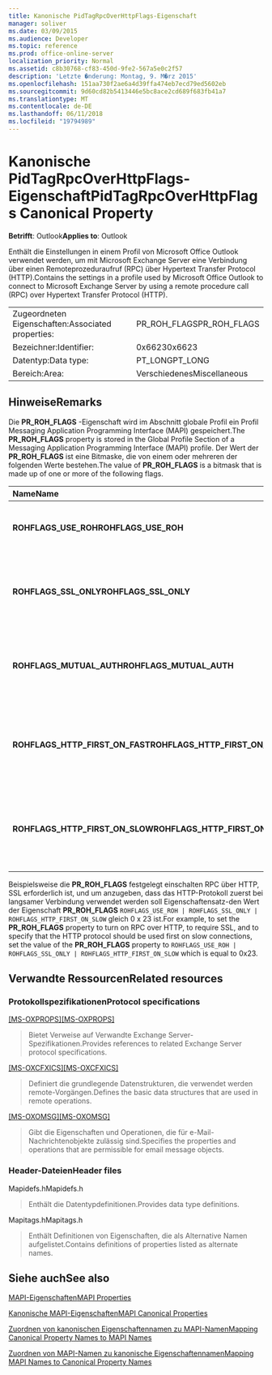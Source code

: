 ```yaml
---
title: Kanonische PidTagRpcOverHttpFlags-Eigenschaft
manager: soliver
ms.date: 03/09/2015
ms.audience: Developer
ms.topic: reference
ms.prod: office-online-server
localization_priority: Normal
ms.assetid: c8b30768-cf83-450d-9fe2-567a5e0c2f57
description: 'Letzte �nderung: Montag, 9. M�rz 2015'
ms.openlocfilehash: 151aa730f2ae6a4d39ffa474eb7ecd79ed5602eb
ms.sourcegitcommit: 9d60cd82b5413446e5bc8ace2cd689f683fb41a7
ms.translationtype: MT
ms.contentlocale: de-DE
ms.lasthandoff: 06/11/2018
ms.locfileid: "19794989"
---
```

# <a name="pidtagrpcoverhttpflags-canonical-property"></a><span data-ttu-id="70e01-103">Kanonische PidTagRpcOverHttpFlags-Eigenschaft</span><span class="sxs-lookup"><span data-stu-id="70e01-103">PidTagRpcOverHttpFlags Canonical Property</span></span>

  
  
<span data-ttu-id="70e01-104">**Betrifft**: Outlook</span><span class="sxs-lookup"><span data-stu-id="70e01-104">**Applies to**: Outlook</span></span> 
  
<span data-ttu-id="70e01-105">Enthält die Einstellungen in einem Profil von Microsoft Office Outlook verwendet werden, um mit Microsoft Exchange Server eine Verbindung über einen Remoteprozeduraufruf (RPC) über Hypertext Transfer Protocol (HTTP).</span><span class="sxs-lookup"><span data-stu-id="70e01-105">Contains the settings in a profile used by Microsoft Office Outlook to connect to Microsoft Exchange Server by using a remote procedure call (RPC) over Hypertext Transfer Protocol (HTTP).</span></span>
  
|||
|:-----|:-----|
|<span data-ttu-id="70e01-106">Zugeordneten Eigenschaften:</span><span class="sxs-lookup"><span data-stu-id="70e01-106">Associated properties:</span></span>  <br/> |<span data-ttu-id="70e01-107">PR_ROH_FLAGS</span><span class="sxs-lookup"><span data-stu-id="70e01-107">PR_ROH_FLAGS</span></span>  <br/> |
|<span data-ttu-id="70e01-108">Bezeichner:</span><span class="sxs-lookup"><span data-stu-id="70e01-108">Identifier:</span></span>  <br/> |<span data-ttu-id="70e01-109">0x6623</span><span class="sxs-lookup"><span data-stu-id="70e01-109">0x6623</span></span>  <br/> |
|<span data-ttu-id="70e01-110">Datentyp:</span><span class="sxs-lookup"><span data-stu-id="70e01-110">Data type:</span></span>  <br/> |<span data-ttu-id="70e01-111">PT_LONG</span><span class="sxs-lookup"><span data-stu-id="70e01-111">PT_LONG</span></span>  <br/> |
|<span data-ttu-id="70e01-112">Bereich:</span><span class="sxs-lookup"><span data-stu-id="70e01-112">Area:</span></span>  <br/> |<span data-ttu-id="70e01-113">Verschiedenes</span><span class="sxs-lookup"><span data-stu-id="70e01-113">Miscellaneous</span></span>  <br/> |
   
## <a name="remarks"></a><span data-ttu-id="70e01-114">Hinweise</span><span class="sxs-lookup"><span data-stu-id="70e01-114">Remarks</span></span>

<span data-ttu-id="70e01-115">Die **PR_ROH_FLAGS** -Eigenschaft wird im Abschnitt globale Profil ein Profil Messaging Application Programming Interface (MAPI) gespeichert.</span><span class="sxs-lookup"><span data-stu-id="70e01-115">The **PR_ROH_FLAGS** property is stored in the Global Profile Section of a Messaging Application Programming Interface (MAPI) profile.</span></span> <span data-ttu-id="70e01-116">Der Wert der **PR_ROH_FLAGS** ist eine Bitmaske, die von einem oder mehreren der folgenden Werte bestehen.</span><span class="sxs-lookup"><span data-stu-id="70e01-116">The value of **PR_ROH_FLAGS** is a bitmask that is made up of one or more of the following flags.</span></span> 
  
|<span data-ttu-id="70e01-117">**Name**</span><span class="sxs-lookup"><span data-stu-id="70e01-117">**Name**</span></span>|<span data-ttu-id="70e01-118">**Wert**</span><span class="sxs-lookup"><span data-stu-id="70e01-118">**Value**</span></span>|<span data-ttu-id="70e01-119">**Beschreibung**</span><span class="sxs-lookup"><span data-stu-id="70e01-119">**Description**</span></span>|
|:-----|:-----|:-----|
|<span data-ttu-id="70e01-120">**ROHFLAGS_USE_ROH**</span><span class="sxs-lookup"><span data-stu-id="70e01-120">**ROHFLAGS_USE_ROH**</span></span> <br/> |<span data-ttu-id="70e01-121">0 x 1</span><span class="sxs-lookup"><span data-stu-id="70e01-121">0x1</span></span>  <br/> |<span data-ttu-id="70e01-122">Verbinden Sie mit dem Exchange-Server mit RPC über HTTP.</span><span class="sxs-lookup"><span data-stu-id="70e01-122">Connect to the Exchange Server using RPC over HTTP.</span></span>  <br/> |
|<span data-ttu-id="70e01-123">**ROHFLAGS_SSL_ONLY**</span><span class="sxs-lookup"><span data-stu-id="70e01-123">**ROHFLAGS_SSL_ONLY**</span></span> <br/> |<span data-ttu-id="70e01-124">0 x 2</span><span class="sxs-lookup"><span data-stu-id="70e01-124">0x2</span></span>  <br/> |<span data-ttu-id="70e01-125">Verbinden Sie mit dem Exchange-Server nur über Secure Socket Layer (SSL).</span><span class="sxs-lookup"><span data-stu-id="70e01-125">Connect to the Exchange Server using Secure Socket Layer (SSL) only.</span></span>  <br/> |
|<span data-ttu-id="70e01-126">**ROHFLAGS_MUTUAL_AUTH**</span><span class="sxs-lookup"><span data-stu-id="70e01-126">**ROHFLAGS_MUTUAL_AUTH**</span></span> <br/> |<span data-ttu-id="70e01-127">0 x 4</span><span class="sxs-lookup"><span data-stu-id="70e01-127">0x4</span></span>  <br/> |<span data-ttu-id="70e01-128">Sitzung gegenseitig authentifizieren beim Herstellen einer Verbindung mit SSL.</span><span class="sxs-lookup"><span data-stu-id="70e01-128">Mutually authenticate the session when connecting by using SSL.</span></span>  <br/> |
|<span data-ttu-id="70e01-129">**ROHFLAGS_HTTP_FIRST_ON_FAST**</span><span class="sxs-lookup"><span data-stu-id="70e01-129">**ROHFLAGS_HTTP_FIRST_ON_FAST**</span></span> <br/> |<span data-ttu-id="70e01-130">0 x 8</span><span class="sxs-lookup"><span data-stu-id="70e01-130">0x8</span></span>  <br/> |<span data-ttu-id="70e01-131">Bei schnellen Netzwerken zuerst eine Verbindung über HTTP.</span><span class="sxs-lookup"><span data-stu-id="70e01-131">On fast networks, connect by using HTTP first.</span></span> <span data-ttu-id="70e01-132">Verbinden Sie dann mithilfe von TCP/IP.</span><span class="sxs-lookup"><span data-stu-id="70e01-132">Then, connect by using TCP/IP.</span></span>  <br/> |
|<span data-ttu-id="70e01-133">**ROHFLAGS_HTTP_FIRST_ON_SLOW**</span><span class="sxs-lookup"><span data-stu-id="70e01-133">**ROHFLAGS_HTTP_FIRST_ON_SLOW**</span></span> <br/> |<span data-ttu-id="70e01-134">0 x 20</span><span class="sxs-lookup"><span data-stu-id="70e01-134">0x20</span></span>  <br/> |<span data-ttu-id="70e01-135">Bei langsamen Netzwerken zuerst eine Verbindung über HTTP.</span><span class="sxs-lookup"><span data-stu-id="70e01-135">On slow networks, connect by using HTTP first.</span></span> <span data-ttu-id="70e01-136">Verbinden Sie dann mithilfe von TCP/IP.</span><span class="sxs-lookup"><span data-stu-id="70e01-136">Then, connect by using TCP/IP.</span></span>  <br/> |
   
<span data-ttu-id="70e01-137">Beispielsweise die **PR_ROH_FLAGS** festgelegt einschalten RPC über HTTP, SSL erforderlich ist, und um anzugeben, dass das HTTP-Protokoll zuerst bei langsamer Verbindung verwendet werden soll Eigenschaftensatz-den Wert der Eigenschaft **PR_ROH_FLAGS** `ROHFLAGS_USE_ROH | ROHFLAGS_SSL_ONLY | ROHFLAGS_HTTP_FIRST_ON_SLOW` gleich 0 x 23 ist.</span><span class="sxs-lookup"><span data-stu-id="70e01-137">For example, to set the **PR_ROH_FLAGS** property to turn on RPC over HTTP, to require SSL, and to specify that the HTTP protocol should be used first on slow connections, set the value of the **PR_ROH_FLAGS** property to  `ROHFLAGS_USE_ROH | ROHFLAGS_SSL_ONLY | ROHFLAGS_HTTP_FIRST_ON_SLOW` which is equal to 0x23.</span></span> 
  
## <a name="related-resources"></a><span data-ttu-id="70e01-138">Verwandte Ressourcen</span><span class="sxs-lookup"><span data-stu-id="70e01-138">Related resources</span></span>

### <a name="protocol-specifications"></a><span data-ttu-id="70e01-139">Protokollspezifikationen</span><span class="sxs-lookup"><span data-stu-id="70e01-139">Protocol specifications</span></span>

<span data-ttu-id="70e01-140">[[MS-OXPROPS]](http://msdn.microsoft.com/library/f6ab1613-aefe-447d-a49c-18217230b148%28Office.15%29.aspx)</span><span class="sxs-lookup"><span data-stu-id="70e01-140">[[MS-OXPROPS]](http://msdn.microsoft.com/library/f6ab1613-aefe-447d-a49c-18217230b148%28Office.15%29.aspx)</span></span>
  
> <span data-ttu-id="70e01-141">Bietet Verweise auf Verwandte Exchange Server-Spezifikationen.</span><span class="sxs-lookup"><span data-stu-id="70e01-141">Provides references to related Exchange Server protocol specifications.</span></span>
    
<span data-ttu-id="70e01-142">[[MS-OXCFXICS]](http://msdn.microsoft.com/library/b9752f3d-d50d-44b8-9e6b-608a117c8532%28Office.15%29.aspx)</span><span class="sxs-lookup"><span data-stu-id="70e01-142">[[MS-OXCFXICS]](http://msdn.microsoft.com/library/b9752f3d-d50d-44b8-9e6b-608a117c8532%28Office.15%29.aspx)</span></span>
  
> <span data-ttu-id="70e01-143">Definiert die grundlegende Datenstrukturen, die verwendet werden remote-Vorgängen.</span><span class="sxs-lookup"><span data-stu-id="70e01-143">Defines the basic data structures that are used in remote operations.</span></span>
    
<span data-ttu-id="70e01-144">[[MS-OXOMSG]](http://msdn.microsoft.com/library/daa9120f-f325-4afb-a738-28f91049ab3c%28Office.15%29.aspx)</span><span class="sxs-lookup"><span data-stu-id="70e01-144">[[MS-OXOMSG]](http://msdn.microsoft.com/library/daa9120f-f325-4afb-a738-28f91049ab3c%28Office.15%29.aspx)</span></span>
  
> <span data-ttu-id="70e01-145">Gibt die Eigenschaften und Operationen, die für e-Mail-Nachrichtenobjekte zulässig sind.</span><span class="sxs-lookup"><span data-stu-id="70e01-145">Specifies the properties and operations that are permissible for email message objects.</span></span>
    
### <a name="header-files"></a><span data-ttu-id="70e01-146">Header-Dateien</span><span class="sxs-lookup"><span data-stu-id="70e01-146">Header files</span></span>

<span data-ttu-id="70e01-147">Mapidefs.h</span><span class="sxs-lookup"><span data-stu-id="70e01-147">Mapidefs.h</span></span>
  
> <span data-ttu-id="70e01-148">Enthält die Datentypdefinitionen.</span><span class="sxs-lookup"><span data-stu-id="70e01-148">Provides data type definitions.</span></span>
    
<span data-ttu-id="70e01-149">Mapitags.h</span><span class="sxs-lookup"><span data-stu-id="70e01-149">Mapitags.h</span></span>
  
> <span data-ttu-id="70e01-150">Enthält Definitionen von Eigenschaften, die als Alternative Namen aufgelistet.</span><span class="sxs-lookup"><span data-stu-id="70e01-150">Contains definitions of properties listed as alternate names.</span></span>
    
## <a name="see-also"></a><span data-ttu-id="70e01-151">Siehe auch</span><span class="sxs-lookup"><span data-stu-id="70e01-151">See also</span></span>



[<span data-ttu-id="70e01-152">MAPI-Eigenschaften</span><span class="sxs-lookup"><span data-stu-id="70e01-152">MAPI Properties</span></span>](mapi-properties.md)
  
[<span data-ttu-id="70e01-153">Kanonische MAPI-Eigenschaften</span><span class="sxs-lookup"><span data-stu-id="70e01-153">MAPI Canonical Properties</span></span>](mapi-canonical-properties.md)
  
[<span data-ttu-id="70e01-154">Zuordnen von kanonischen Eigenschaftennamen zu MAPI-Namen</span><span class="sxs-lookup"><span data-stu-id="70e01-154">Mapping Canonical Property Names to MAPI Names</span></span>](mapping-canonical-property-names-to-mapi-names.md)
  
[<span data-ttu-id="70e01-155">Zuordnen von MAPI-Namen zu kanonische Eigenschaftennamen</span><span class="sxs-lookup"><span data-stu-id="70e01-155">Mapping MAPI Names to Canonical Property Names</span></span>](mapping-mapi-names-to-canonical-property-names.md)

